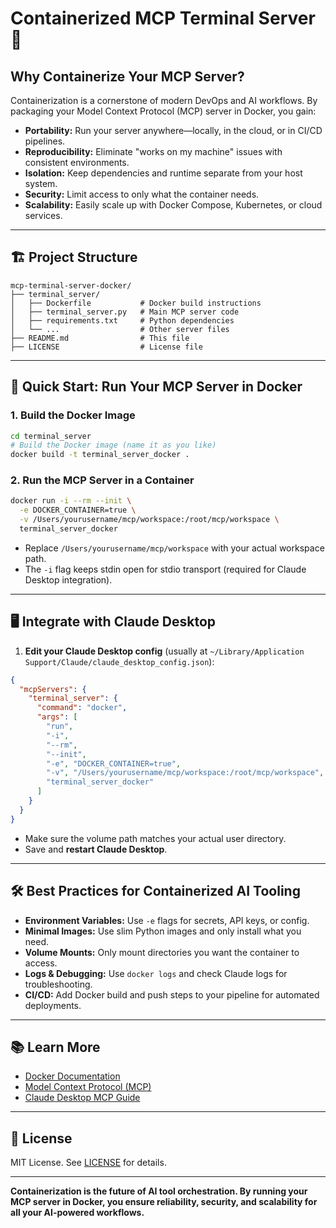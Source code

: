 # Containerized MCP Terminal Server 🚀

## Why Containerize Your MCP Server?

Containerization is a cornerstone of modern DevOps and AI workflows. By packaging your Model Context Protocol (MCP) server in Docker, you gain:

- **Portability:** Run your server anywhere—locally, in the cloud, or in CI/CD pipelines.
- **Reproducibility:** Eliminate "works on my machine" issues with consistent environments.
- **Isolation:** Keep dependencies and runtime separate from your host system.
- **Security:** Limit access to only what the container needs.
- **Scalability:** Easily scale up with Docker Compose, Kubernetes, or cloud services.

---

## 🏗️ Project Structure

```
mcp-terminal-server-docker/
├── terminal_server/
│   ├── Dockerfile           # Docker build instructions
│   ├── terminal_server.py   # Main MCP server code
│   ├── requirements.txt     # Python dependencies
│   └── ...                  # Other server files
├── README.md                # This file
├── LICENSE                  # License file
```

---

## 🚀 Quick Start: Run Your MCP Server in Docker

### 1. **Build the Docker Image**

```bash
cd terminal_server
# Build the Docker image (name it as you like)
docker build -t terminal_server_docker .
```

### 2. **Run the MCP Server in a Container**

```bash
docker run -i --rm --init \
  -e DOCKER_CONTAINER=true \
  -v /Users/yourusername/mcp/workspace:/root/mcp/workspace \
  terminal_server_docker
```
- Replace `/Users/yourusername/mcp/workspace` with your actual workspace path.
- The `-i` flag keeps stdin open for stdio transport (required for Claude Desktop integration).

---

## 🖥️ Integrate with Claude Desktop

1. **Edit your Claude Desktop config** (usually at `~/Library/Application Support/Claude/claude_desktop_config.json`):

```json
{
  "mcpServers": {
    "terminal_server": {
      "command": "docker",
      "args": [
        "run",
        "-i",
        "--rm",
        "--init",
        "-e", "DOCKER_CONTAINER=true",
        "-v", "/Users/yourusername/mcp/workspace:/root/mcp/workspace",
        "terminal_server_docker"
      ]
    }
  }
}
```
- Make sure the volume path matches your actual user directory.
- Save and **restart Claude Desktop**.

---

## 🛠️ Best Practices for Containerized AI Tooling

- **Environment Variables:** Use `-e` flags for secrets, API keys, or config.
- **Minimal Images:** Use slim Python images and only install what you need.
- **Volume Mounts:** Only mount directories you want the container to access.
- **Logs & Debugging:** Use `docker logs` and check Claude logs for troubleshooting.
- **CI/CD:** Add Docker build and push steps to your pipeline for automated deployments.

---

## 📚 Learn More
- [Docker Documentation](https://docs.docker.com/)
- [Model Context Protocol (MCP)](https://modelcontextprotocol.io/)
- [Claude Desktop MCP Guide](https://docs.anthropic.com/claude/docs/model-context-protocol-mcp)

---

## 📝 License

MIT License. See [LICENSE](LICENSE) for details.

---

**Containerization is the future of AI tool orchestration. By running your MCP server in Docker, you ensure reliability, security, and scalability for all your AI-powered workflows.** 